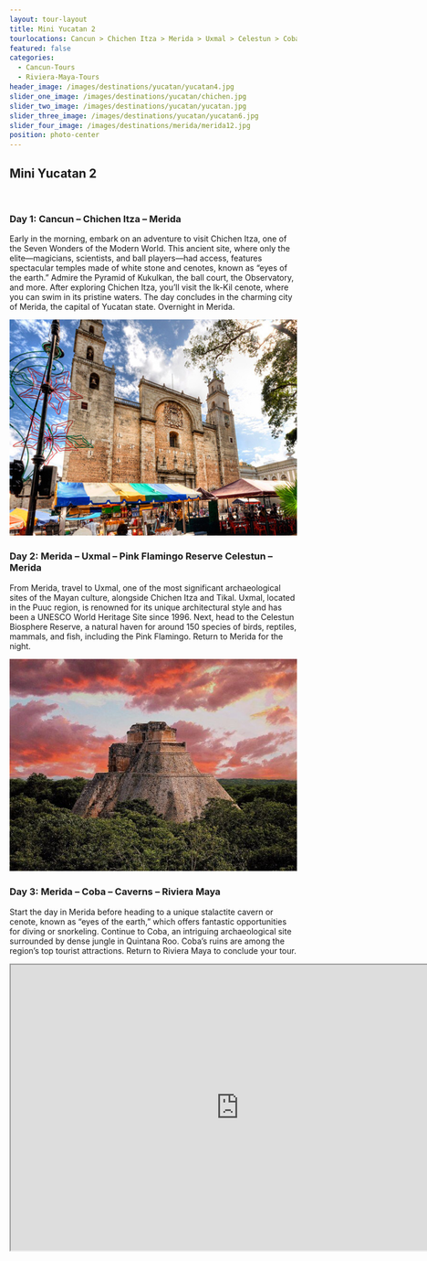 ```yaml
---
layout: tour-layout
title: Mini Yucatan 2
tourlocations: Cancun > Chichen Itza > Merida > Uxmal > Celestun > Coba > Riviera Maya
featured: false
categories:
  - Cancun-Tours
  - Riviera-Maya-Tours
header_image: /images/destinations/yucatan/yucatan4.jpg
slider_one_image: /images/destinations/yucatan/chichen.jpg
slider_two_image: /images/destinations/yucatan/yucatan.jpg
slider_three_image: /images/destinations/yucatan/yucatan6.jpg
slider_four_image: /images/destinations/merida/merida12.jpg
position: photo-center
---
```

## Mini Yucatan 2

&nbsp;

### Day 1: Cancun – Chichen Itza – Merida

Early in the morning, embark on an adventure to visit Chichen Itza, one of the Seven Wonders of the Modern World. This ancient site, where only the elite—magicians, scientists, and ball players—had access, features spectacular temples made of white stone and cenotes, known as “eyes of the earth.” Admire the Pyramid of Kukulkan, the ball court, the Observatory, and more. After exploring Chichen Itza, you’ll visit the Ik-Kil cenote, where you can swim in its pristine waters. The day concludes in the charming city of Merida, the capital of Yucatan state. Overnight in Merida.

![](/images/destinations/merida/merida10.jpg)

### Day 2: Merida – Uxmal – Pink Flamingo Reserve Celestun – Merida

From Merida, travel to Uxmal, one of the most significant archaeological sites of the Mayan culture, alongside Chichen Itza and Tikal. Uxmal, located in the Puuc region, is renowned for its unique architectural style and has been a UNESCO World Heritage Site since 1996. Next, head to the Celestun Biosphere Reserve, a natural haven for around 150 species of birds, reptiles, mammals, and fish, including the Pink Flamingo. Return to Merida for the night.

![](/images/destinations/yucatan/yucatan9.jpg)

### Day 3: Merida – Coba – Caverns – Riviera Maya

Start the day in Merida before heading to a unique stalactite cavern or cenote, known as “eyes of the earth,” which offers fantastic opportunities for diving or snorkeling. Continue to Coba, an intriguing archaeological site surrounded by dense jungle in Quintana Roo. Coba’s ruins are among the region’s top tourist attractions. Return to Riviera Maya to conclude your tour.

<div class="map-container">

<iframe src="https://www.google.com/maps/d/u/0/embed?mid=15Qr2HCRtGZEfjsdCC7SkCEOR1K9HBVg&amp;ehbc=2E312F&amp;noprof=1" width="800" height="500"></iframe>

</div>

&nbsp;